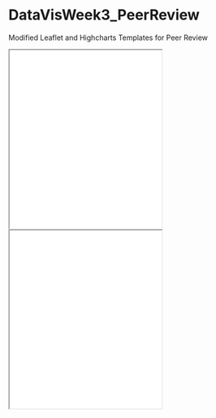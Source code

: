 # DataVisWeek3_PeerReview
Modified Leaflet and Highcharts Templates for Peer Review

 <iframe src=”http://catata-fish.github.io/leaflet-map-simple/ ” width=”90%” height=350></iframe>
 
 
 <iframe src=”http://catata-fish.github.io/highcharts-scatter-csv/ ” width=”90%” height=350></iframe>
